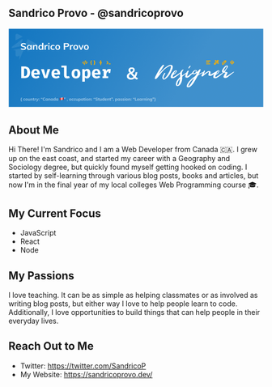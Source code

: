 ## Sandrico Provo - @sandricoprovo
![Hero Image](https://github.com/sandricoprovo/sandricoprovo/blob/master/WebDev_Wallpaper-x1.png?raw=true)

## About Me 
Hi There! I'm Sandrico and I am a Web Developer from Canada 🇨🇦. I grew up on the east coast, and started my career with a Geography and Sociology degree, but quickly found myself getting hooked on coding. I started by self-learning through various blog posts, books and articles, but now I'm in the final year of my local colleges Web Programming course 🎓. 

## My Current Focus
- JavaScript
- React
- Node

## My Passions
I love teaching. It can be as simple as helping classmates or as involved as writing blog posts, but either way I love to help people learn to code. Additionally, I love opportunities to build things that can help people in their everyday lives. 

## Reach Out to Me
- Twitter: https://twitter.com/SandricoP
- My Website: https://sandricoprovo.dev/

<!--
**sandricoprovo/sandricoprovo** is a ✨ _special_ ✨ repository because its `README.md` (this file) appears on your GitHub profile.

Here are some ideas to get you started:

- 🔭 I’m currently working on ...
- 🌱 I’m currently learning ...
- 👯 I’m looking to collaborate on ...
- 🤔 I’m looking for help with ...
- 💬 Ask me about ...
- 📫 How to reach me: ...
- 😄 Pronouns: ...
- ⚡ Fun fact: ...
-->
